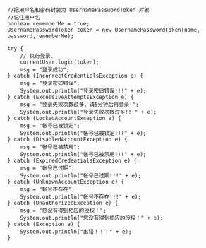 

    //把用户名和密码封装为 UsernamePasswordToken 对象
    //记住用户名
    boolean rememberMe = true;
    UsernamePasswordToken token = new UsernamePasswordToken(name, password,rememberMe);

    try {
        // 执行登录.
        currentUser.login(token);
        msg = "登录成功";
    } catch (IncorrectCredentialsException e) {
        msg = "登录密码错误";
        System.out.println("登录密码错误!!!" + e);
    } catch (ExcessiveAttemptsException e) {
        msg = "登录失败次数过多，请5分钟后再登录!";
        System.out.println("登录失败次数过多!!!" + e);
    } catch (LockedAccountException e) {
        msg = "帐号已被锁定";
        System.out.println("帐号已被锁定!!!" + e);
    } catch (DisabledAccountException e) {
        msg = "帐号已被禁用";
        System.out.println("帐号已被禁用!!!" + e);
    } catch (ExpiredCredentialsException e) {
        msg = "帐号已过期";
        System.out.println("帐号已过期!!!" + e);
    } catch (UnknownAccountException e) {
        msg = "帐号不存在";
        System.out.println("帐号不存在!!!" + e);
    } catch (UnauthorizedException e) {
        msg = "您没有得到相应的授权！";
        System.out.println("您没有得到相应的授权！" + e);
    } catch (Exception e) {
        System.out.println("出错！！！" + e);
    }